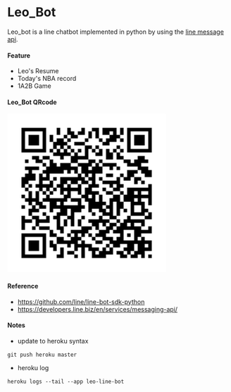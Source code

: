 # Leo_Bot

Leo_bot is a line chatbot implemented in python by using the [line message api](https://developers.line.biz/en/services/messaging-api/).

#### Feature
- Leo's Resume
- Today's NBA record
- 1A2B Game

#### Leo_Bot QRcode
![](leobot_QRcode.png)
<!-- http://qr-official.line.me/L/8Vwu3Mo0lE.png) -->

#### Reference
- https://github.com/line/line-bot-sdk-python
- https://developers.line.biz/en/services/messaging-api/


#### Notes
- update to heroku syntax
```
git push heroku master
```

- heroku log
```
heroku logs --tail --app leo-line-bot
```
